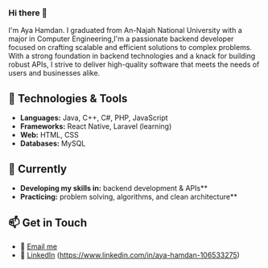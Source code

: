### Hi there 👋

I'm Aya Hamdan. I graduated from An-Najah National University with a major in Computer Engineering,I'm a passionate backend developer focused on crafting scalable and efficient solutions to complex problems. With a strong foundation in backend technologies and a knack for building robust APIs, I strive to deliver high-quality software that meets the needs of users and businesses alike.

## 🚀 Technologies & Tools
- **Languages:** Java, C++, C#, PHP, JavaScript  
- **Frameworks:** React Native, Laravel (learning)  
- **Web:** HTML, CSS  
- **Databases:** MySQL

## 🌱 Currently
- **Developing my skills in:** backend development & APIs**  
- **Practicing:** problem solving, algorithms, and clean architecture**
## 📫 Get in Touch 
- 📧 [Email me](mailto:ayahamdan235@gmail.com)  
- 💼 [LinkedIn](#) (https://www.linkedin.com/in/aya-hamdan-106533275)  




<!--
**Aya-Hamdan1/Aya-Hamdan1** is a ✨ _special_ ✨ repository because its `README.md` (this file) appears on your GitHub profile.

Here are some ideas to get you started:

- 🔭 I’m currently working on 
- **Developing my skills in:** backend development & APIs**  
- **Practicing:** problem solving, algorithms, and clean architecture** 
- 🌱 I’m currently learning Developing my skills in **backend development & APIs**

- 👯 I’m looking to collaborate on ...
- 🤔 I’m looking for help with ...
- 💬 Ask me about ...
- 📫 How to reach me: via email ayahamdan222002@gmail.com
- 😄 Pronouns: ...
- ⚡ Fun fact: ...
-->
